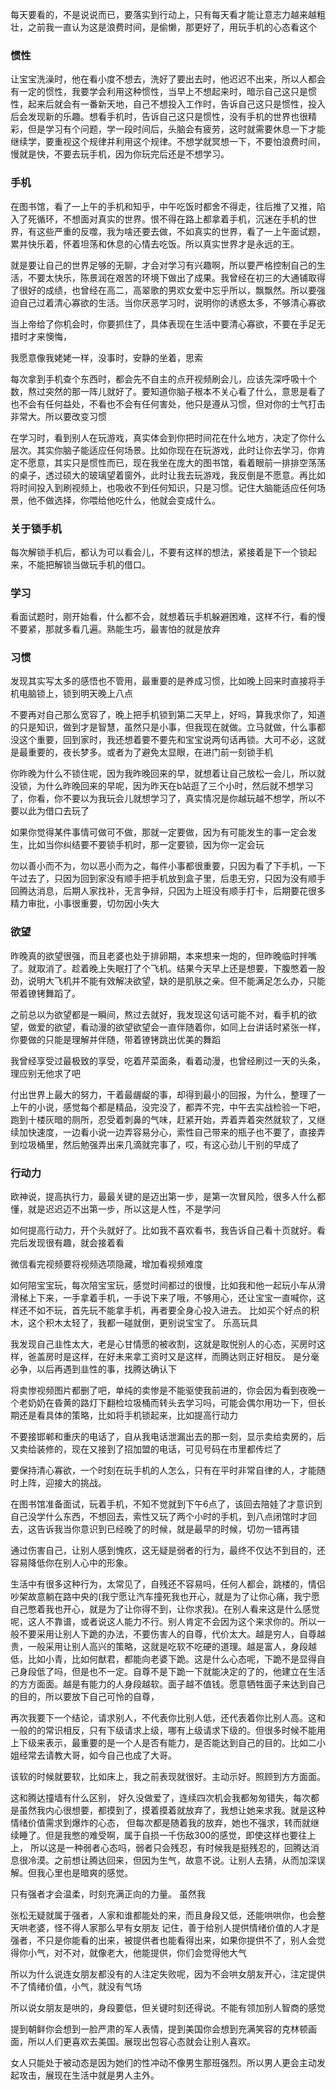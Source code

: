 
每天要看的，不是说说而已，要落实到行动上，只有每天看才能让意志力越来越粗壮，之前我一直认为这是浪费时间，是偷懒，那更好了，用玩手机的心态看这个
### 惯性
让宝宝洗澡时，他在看小度不想去，洗好了要出去时，他迟迟不出来，所以人都会有一定的惯性，我要学会利用这种惯性，当早上不想起来时，暗示自己这只是惯性，起来后就会有一番新天地，自己不想投入工作时，告诉自己这只是惯性，投入后会发现新的乐趣。想看手机时，告诉自己这只是惯性，没有手机的世界也很精彩，但是学习有个问题，学一段时间后，头脑会有疲劳，这时就需要休息一下才能继续学，要重视这个规律并利用这个规律。不想学就冥想一下，不要怕浪费时间，慢就是快，不要去玩手机，因为你玩完后还是不想学习。

### 手机
在图书馆，看了一上午的手机和知乎，中午吃饭时都舍不得走，往后推了又推，陷入了死循环，不想面对真实的世界。恨不得在路上都拿着手机，沉迷在手机的世界，有这些严重的反噬，我为啥还要去做，不如真实的世界，看了一上午面试题，累并快乐着，怀着坦荡和休息的心情去吃饭。所以真实世界才是永远的王。

就是要让自己的世界足够的无聊，才会对学习有兴趣啊，所以要严格控制自己的生活，不要太快乐，陈景润在艰苦的环境下做出了成果。我曾经在初三的大通铺取得了很好的成绩，也曾经在高二，高翠歌的男欢女爱中忘乎所以，飘飘然。所以要强迫自己过着清心寡欲的生活。当你厌恶学习时，说明你的诱惑太多，不够清心寡欲

当上帝给了你机会时，你要抓住了，具体表现在生活中要清心寡欲，不要在手足无措时才来懊悔，

我愿意像我姥姥一样，没事时，安静的坐着，思索

每次拿到手机查个东西时，都会先不自主的点开视频刷会儿，应该先深呼吸十个数，熬过突然的那一阵儿就好了。要知道你脑子根本不关心看了什么，意思是看了也不会有任何益处，不看也不会有任何害处，他只是遵从习惯，但对你的士气打击非常大。所以要改变习惯

在学习时，看到别人在玩游戏，真实体会到你把时间花在什么地方，决定了你什么层次。其实你脑子能适应任何场景。比如你现在在玩游戏，此时让你去学习，你肯定不愿意，其实只是惯性而已，现在我坐在庞大的图书馆，看着眼前一排排空荡荡的桌子，透过硕大的玻璃望着窗外，此时让我去玩游戏，我反倒是不愿意。再比如将时间投入到刷视频上，也吸收不到任何知识，只是习惯。记住大脑能适应任何场景，他不做选择，你喂给他吃什么，他就会变成什么。

### 关于锁手机
每次解锁手机后，都认为可以看会儿，不要有这样的想法，紧接着是下一个锁起来，不能把解锁当做玩手机的借口。

### 学习
看面试题时，刚开始看，什么都不会，就想着玩手机躲避困难，这样不行，看的慢不要紧，那就多看几遍。熟能生巧，最害怕的就是放弃

### 习惯
发现其实写太多的感悟也不管用，最重要的是养成习惯，比如晚上回来时直接将手机电脑锁上，锁到明天晚上八点

不要再对自己那么宽容了，晚上把手机锁到第二天早上，好吗，算我求你了，知道的只是知识，做到才是智慧，虽然只是小事，但我现在就做。立马就做，什么事都没这个重要，回到家时，我还想着要不要先和宝宝说两句话再锁。大可不必，这就是最重要的，夜长梦多。或者为了避免太显眼，在进门前一刻锁手机

你昨晚为什么不锁住呢，因为我昨晚回来的早，就想着让自己放松一会儿，所以就没锁，为什么昨晚回来的早呢，因为昨天在b站逛了三个小时，然后就不想学习了，你看，你不要以为我玩会儿就想学习了，真实情况是你越玩越不想学，所以不要以此为借口去玩了

如果你觉得某件事情可做可不做，那就一定要做，因为有可能发生的事一定会发生，比如当你纠结要不要锁手机时，那一定要锁，因为你一定会玩

勿以善小而不为，勿以恶小而为之，每件小事都很重要，只因为看了下手机，一下午过去了，只因为回到家没有顺手把手机放到盒子里，后患无穷，只因为没有顺手回腾达消息，后期人家找补，无言争辩，只因为上班没有顺手打卡，后期要花很多精力审批，小事很重要，切勿因小失大


### 欲望
昨晚真的欲望很强，而且老婆也处于排卵期，本来想来一炮的，但昨晚临时拌嘴了。就取消了。趁着晚上失眠打了个飞机。结果今天早上还是想要，下腹憋着一股劲，说明大飞机并不能有效解决欲望，缺的是肌肤之亲。但不能满足怎么办，只能带着镣铐舞蹈了。

之前总以为欲望都是一瞬间，熬过去就好，我发现这句话可能不对，看手机的欲望，做爱的欲望，看动漫的欲望欲望会一直伴随着你，如同上台讲话时紧张一样，你要做的只能是理解并伴随，带着镣铐跳出优美的舞蹈

我曾经享受过最极致的享受，吃着芹菜面条，看着动漫，也曾经刷过一天的头条，理应别无他求了吧

付出世界上最大的努力，干着最龌龊的事，却得到最小的回报，为什么，整理了一上午的小说，感觉每个都是精品，没完没了，都弄不完，中午去实战检验一下吧，跑到十楼灰暗的厕所，忍受着刺鼻的气味，赶紧开始，弄着弄着突然就软了，又继续加快速度，一边看小说一边弄容易分心，索性自己带来的瓶子也不要了，直接弄到垃圾桶里，然后勉强弄出来几滴就完事了，哎，有这心劲儿干别的早成了

### 行动力
欧神说，提高执行力，最最关键的是迈出第一步，是第一次冒风险，很多人什么都懂，就是迟迟迈不出第一步，所以这是人性，不是学问

如何提高行动力，开个头就好了。比如我不喜欢看书，我告诉自己看十页就好。看完后发现很有趣，就会接着看

微信看完视频要将视频选项隐藏，增加看视频难度


如何陪宝宝玩，每次陪宝宝玩，感觉时间都过的很慢，比如我和他一起玩小车从滑滑梯上下来，一手拿着手机，一手说下来了哦，不够用心，还让宝宝一直喊你，这样还不如不玩，首先玩不能拿手机，再者要全身心投入进去。
比如买个好点的积木，这个积木太轻了，我都一碰就倒，更别说宝宝了。
乐高玩具

我发现自己韭性太大，老是心甘情愿的被收割，这就是取悦别人的心态，买房时这样，爸盖房时是这样，在好未来拿工资时又是这样，而腾达则正好相反。
是分毫必争，以后再遇到韭性的事，找腾达确认下



将卖惨视频图片都删了吧，单纯的卖惨是不能驱使我前进的，你会因为看到夜晚一个老奶奶在昏黄的路灯下翻检垃圾桶而转头去学习吗，可能会偶尔用功一下，但长期还是看具体的策略，比如将手机锁起来，比如提高行动力

不要接邯郸和重庆的电话了，自从我电话泄漏出去的那一刻，显示卖给卖房的，后又卖给装修的，现在又接到了招加盟的电话，可见号码在市里都传烂了


要保持清心寡欲，一个时刻在玩手机的人怎么，只有在平时非常自律的人，才能随时上阵，迎接大的挑战。

在图书馆准备面试，玩着手机，不知不觉就到下午6点了，该回去陪娃了才意识到自己没学什么东西，不想回去，索性又玩了两个小时的手机，到八点闭馆时才回去，这告诉我当你意识到已经晚了的时候，就是最早的时候，切勿一错再错






通过伤害自己，让别人感到愧疚，这无疑是弱者的行为，最终不仅达不到目的，还容易降低你在别人心中的形象。

生活中有很多这种行为，太常见了，自残还不容易吗，任何人都会，跳楼的，情侣吵架故意躺在路中央的(我宁愿让汽车撞死我也开心，就是为了让你心痛，我宁愿自己憋着我也开心，就是为了让你得不到，让你求我)。在别人看来这是什么感觉呢，这人不靠谱，或者说这人能力不行。别人肯定不会因为这个来求你的。所以一般不要采用让别人下跪的办法，不要伤害人的自尊，代价太大。越是穷人，自尊越贵，一般采用让别人高兴的策略，这就是吃软不吃硬的道理。越是富人，身段越低，比如小青，比如何猷君，都能向老婆下跪。这是什么心态呢，下跪不是显得自己身段低了吗，但是也不一定。自尊不是下跪一下就能决定的了的，他建立在生活的方方面面。越是有能力的人身段越软。面子越不值钱。愿意牺牲面子来达到自己的目的，所以要放下自己可怜的自尊，

再次我要下一个结论，请求别人，不代表你比别人低，还代表着你比别人高。这和一般的的常识相反，只有下级请求上级，哪有上级请求下级的。但很多时候不能用上下级来表示，最重要的是一个人是否有能力，是否能达到自己的目的。比如二小姐经常去请教大哥，如今自己也成了大哥。

该软的时候就要软，比如床上，我之前表现就很好。主动示好。照顾到方方面面。

这和腾达撞墙有什么区别，
好久没做爱了，连续四次机会我都匆匆错失，每次都是虽然我内心很想要，都摸到了，摸着摸着就放弃了，我想让她来求我。就是这种情绪价值需求到爆炸的心态，
但每次都是随着我的放弃，她也不强求，转而就继续睡了。但是我憋的难受啊，属于自损一千伤敌300的感觉，即使这样也要往上上，
所以这是一种弱者心态吗，弱者只会残忍，有时候我是挺残忍的，回腾达消息很冷漠。之前想让腾达回来，但因为生气，故意不说。让别人去猜，从而加深误解。但我心里也是暗爽的感觉。

只有强者才会温柔，时刻充满正向的力量。
虽然我


张松无疑就属于强者，人家和谁都能处的来，而且身段又低，还能哄哄你，也会整天哄老婆，怪不得人家那么早有女朋友
记住，善于给别人提供情绪价值的人才是强者，不只是你能看的出来，被提供者也能看得出来，如果你提供不了，别人会觉得你小气，对不对，就像老大，他能提供，你们会觉得他大气

所以为什么说连女朋友都没有的人注定失败呢，因为不会哄女朋友开心，注定提供不了情绪价值，小气，就没有气场

所以说女朋友是哄的，身段要低，但关键时刻还得说。不能有领加别人智商的感觉

提到朝鲜你会想到一脸严肃的军人表情，提到美国你会想到充满笑容的克林顿画面，所以人们更喜欢去美国。展现出包容心态就会让别人喜欢。

女人只能处于被动态是因为她们的性冲动不像男生那班强烈。所以男人更会主动发起攻击，展现在生活中就是男人主外。





